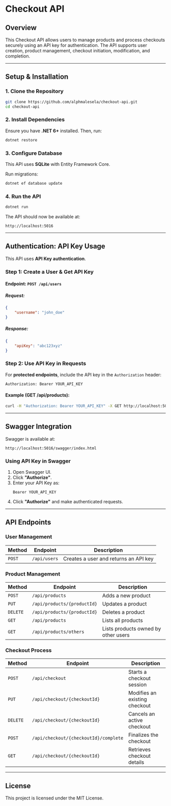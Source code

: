 # Checkout API

## Overview
This Checkout API allows users to manage products and process checkouts securely using an API key for authentication. The API supports user creation, product management, checkout initiation, modification, and completion.

---
## **Setup & Installation**

### **1. Clone the Repository**
```sh
git clone https://github.com/alphmalesela/checkout-api.git
cd checkout-api
```

### **2. Install Dependencies**
Ensure you have **.NET 6+** installed. Then, run:
```sh
dotnet restore
```

### **3. Configure Database**
This API uses **SQLite** with Entity Framework Core.

Run migrations:
```sh
dotnet ef database update
```

### **4. Run the API**
```sh
dotnet run
```

The API should now be available at:
```
http://localhost:5016
```

---
## **Authentication: API Key Usage**
This API uses **API Key authentication**.

### **Step 1: Create a User & Get API Key**
#### **Endpoint**: `POST /api/users`

##### **Request**:
```json
{
    "username": "john_doe"
}
```

##### **Response**:
```json
{
    "apiKey": "abc123xyz"
}
```

### **Step 2: Use API Key in Requests**
For **protected endpoints**, include the API key in the `Authorization` header:
```
Authorization: Bearer YOUR_API_KEY
```

#### **Example (GET /api/products)**:
```sh
curl -H "Authorization: Bearer YOUR_API_KEY" -X GET http://localhost:5016/api/products
```

---
## **Swagger Integration**
Swagger is available at:
```
http://localhost:5016/swagger/index.html
```

### **Using API Key in Swagger**
1. Open Swagger UI.
2. Click **"Authorize"**.
3. Enter your API Key as:
   ```
   Bearer YOUR_API_KEY
   ```
4. Click **"Authorize"** and make authenticated requests.

---
## **API Endpoints**

### **User Management**
| Method | Endpoint | Description |
|--------|---------|-------------|
| `POST` | `/api/users` | Creates a user and returns an API key |

### **Product Management**
| Method | Endpoint | Description |
|--------|---------|-------------|
| `POST` | `/api/products` | Adds a new product |
| `PUT` | `/api/products/{productId}` | Updates a product |
| `DELETE` | `/api/products/{productId}` | Deletes a product |
| `GET` | `/api/products` | Lists all products |
| `GET` | `/api/products/others` | Lists products owned by other users |

### **Checkout Process**
| Method | Endpoint | Description |
|--------|---------|-------------|
| `POST` | `/api/checkout` | Starts a checkout session |
| `PUT` | `/api/checkout/{checkoutId}` | Modifies an existing checkout |
| `DELETE` | `/api/checkout/{checkoutId}` | Cancels an active checkout |
| `POST` | `/api/checkout/{checkoutId}/complete` | Finalizes the checkout |
| `GET` | `/api/checkout/{checkoutId}` | Retrieves checkout details |

---
## **License**
This project is licensed under the MIT License.

